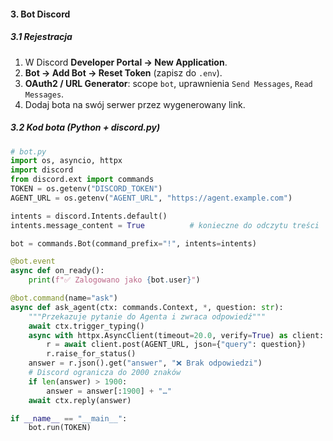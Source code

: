 
#### 3. Bot Discord

##### 3.1 Rejestracja

1. W Discord **Developer Portal → New Application**.
2. **Bot → Add Bot → Reset Token** (zapisz do `.env`).
3. **OAuth2 / URL Generator**: scope `bot`, uprawnienia `Send Messages`, `Read Messages`.
4. Dodaj bota na swój serwer przez wygenerowany link.

##### 3.2 Kod bota (Python + discord.py)

```python
# bot.py
import os, asyncio, httpx
import discord
from discord.ext import commands
TOKEN = os.getenv("DISCORD_TOKEN")
AGENT_URL = os.getenv("AGENT_URL", "https://agent.example.com")

intents = discord.Intents.default()
intents.message_content = True          # konieczne do odczytu treści

bot = commands.Bot(command_prefix="!", intents=intents)

@bot.event
async def on_ready():
    print(f"✅ Zalogowano jako {bot.user}")

@bot.command(name="ask")
async def ask_agent(ctx: commands.Context, *, question: str):
    """Przekazuje pytanie do Agenta i zwraca odpowiedź"""
    await ctx.trigger_typing()
    async with httpx.AsyncClient(timeout=20.0, verify=True) as client:
        r = await client.post(AGENT_URL, json={"query": question})
        r.raise_for_status()
    answer = r.json().get("answer", "❌ Brak odpowiedzi")
    # Discord ogranicza do 2000 znaków
    if len(answer) > 1900:
        answer = answer[:1900] + "…"
    await ctx.reply(answer)

if __name__ == "__main__":
    bot.run(TOKEN)
```

